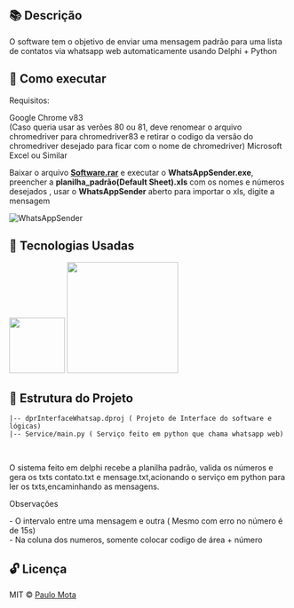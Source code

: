 ## 📚  Descrição 

O software tem o objetivo de enviar uma mensagem padrão para uma lista de contatos via whatsapp web automaticamente usando Delphi + Python

## 📢 Como executar

Requisitos:

Google Chrome v83 <br> (Caso queria usar as verões 80 ou 81, deve renomear o arquivo chromedriver para chromedriver83 e retirar o codigo da versão do chromedriver desejado para ficar com o nome de chromedriver)
Microsoft Excel ou Similar<br>

Baixar o arquivo <a href ="https://github.com/paulowiz/envioMensagensWhatsAppProject/blob/feature/countryCode/Software.rar"><b>Software.rar</b></a> e executar o <b>WhatsAppSender.exe</b>, preencher a <b>planilha_padrão(Default Sheet).xls</b> com os nomes e números desejados , usar o <b>WhatsAppSender</b> aberto para importar o xls, digite a mensagem 

![WhatsAppSender](https://user-images.githubusercontent.com/18649504/83356376-2ad21e00-a33c-11ea-9bf8-b385c6c43861.gif)

## 🚀 Tecnologias Usadas 

<img src="https://user-images.githubusercontent.com/18649504/66262823-725cd600-e7be-11e9-9cea-ea14305079db.png" width = "100">

<img src="https://user-images.githubusercontent.com/18649504/82679757-bbfd1280-9c21-11ea-9502-fc5cad416018.png" width = "200">

## 📌 Estrutura do Projeto 
    |-- dprInterfaceWhatsap.dproj ( Projeto de Interface do software e lógicas)
    |-- Service/main.py ( Serviço feito em python que chama whatsapp web)
    
   <br>
   <p>O sistema feito em delphi recebe a planilha padrão, valida os números e gera os txts contato.txt e mensage.txt,acionando o serviço em python para ler os txts,encaminhando as mensagens.</p>
   <p>Observações</p>
   - O intervalo entre uma mensagem e outra ( Mesmo com erro no número é de 15s)<br> 
   - Na coluna dos numeros, somente colocar codigo de área + número

## 🔓 Licença 
MIT © [Paulo Mota](https://www.linkedin.com/in/paulo-mota-955218a2/)
